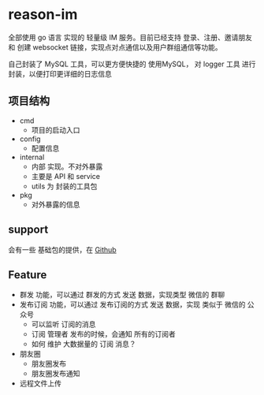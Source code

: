 # reason-im

全部使用 go 语言 实现的 轻量级 IM 服务。目前已经支持 登录、注册、邀请朋友 和 创建 websocket 链接，实现点对点通信以及用户群组通信等功能。

自己封装了 MySQL 工具，可以更方便快捷的 使用MySQL， 对 logger 工具 进行封装，以便打印更详细的日志信息

## 项目结构

- cmd
    - 项目的启动入口
- config
    - 配置信息
- internal
    - 内部 实现。不对外暴露
    - 主要是 API 和 service
    - utils 为 封装的工具包
- pkg
    - 对外暴露的信息

## support

会有一些 基础包的提供，在 [Github](https://github.com/yangbiny/reason-commons)

## Feature

- 群发 功能，可以通过 群发的方式 发送 数据，实现类型 微信的 群聊
- 发布订阅 功能，可以通过 发布订阅的方式 发送 数据，实现 类似于 微信的 公众号
  - 可以监听 订阅的消息
  - 订阅 管理者 发布的时候，会通知 所有的订阅者
  - 如何 维护 大数据量的 订阅 消息？
- 朋友圈
    - 朋友圈发布
    - 朋友圈发布通知
- 远程文件上传
